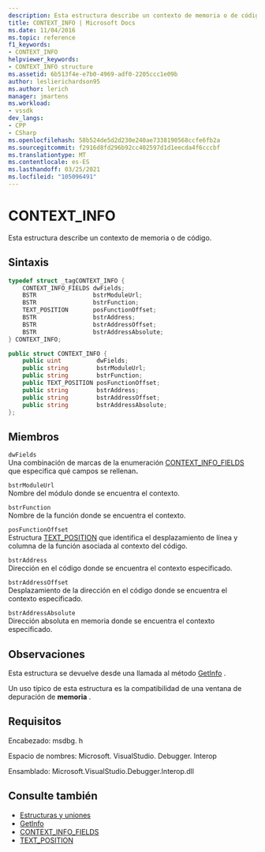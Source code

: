 ```yaml
---
description: Esta estructura describe un contexto de memoria o de código.
title: CONTEXT_INFO | Microsoft Docs
ms.date: 11/04/2016
ms.topic: reference
f1_keywords:
- CONTEXT_INFO
helpviewer_keywords:
- CONTEXT_INFO structure
ms.assetid: 6b513f4e-e7b0-4969-adf0-2205ccc1e09b
author: leslierichardson95
ms.author: lerich
manager: jmartens
ms.workload:
- vssdk
dev_langs:
- CPP
- CSharp
ms.openlocfilehash: 58b524de5d2d230e240ae7338190568ccfe6fb2a
ms.sourcegitcommit: f2916d8fd296b92cc402597d1d1eecda4f6cccbf
ms.translationtype: MT
ms.contentlocale: es-ES
ms.lasthandoff: 03/25/2021
ms.locfileid: "105096491"
---
```

# <a name="context_info"></a>CONTEXT_INFO
Esta estructura describe un contexto de memoria o de código.

## <a name="syntax"></a>Sintaxis

```cpp
typedef struct _tagCONTEXT_INFO {
    CONTEXT_INFO_FIELDS dwFields;
    BSTR                bstrModuleUrl;
    BSTR                bstrFunction;
    TEXT_POSITION       posFunctionOffset;
    BSTR                bstrAddress;
    BSTR                bstrAddressOffset;
    BSTR                bstrAddressAbsolute;
} CONTEXT_INFO;
```

```csharp
public struct CONTEXT_INFO {
    public uint          dwFields;
    public string        bstrModuleUrl;
    public string        bstrFunction;
    public TEXT_POSITION posFunctionOffset;
    public string        bstrAddress;
    public string        bstrAddressOffset;
    public string        bstrAddressAbsolute;
};
```

## <a name="members"></a>Miembros
`dwFields`\
Una combinación de marcas de la enumeración [CONTEXT_INFO_FIELDS](../../../extensibility/debugger/reference/context-info-fields.md) que especifica qué campos se rellenan<strong>.</strong>

`bstrModuleUrl`\
Nombre del módulo donde se encuentra el contexto.

`bstrFunction`\
Nombre de la función donde se encuentra el contexto.

`posFunctionOffset`\
Estructura [TEXT_POSITION](../../../extensibility/debugger/reference/text-position.md) que identifica el desplazamiento de línea y columna de la función asociada al contexto del código.

`bstrAddress`\
Dirección en el código donde se encuentra el contexto especificado.

`bstrAddressOffset`\
Desplazamiento de la dirección en el código donde se encuentra el contexto especificado.

`bstrAddressAbsolute`\
Dirección absoluta en memoria donde se encuentra el contexto especificado.

## <a name="remarks"></a>Observaciones
Esta estructura se devuelve desde una llamada al método [GetInfo](../../../extensibility/debugger/reference/idebugmemorycontext2-getinfo.md) .

Un uso típico de esta estructura es la compatibilidad de una ventana de depuración de **memoria** .

## <a name="requirements"></a>Requisitos
Encabezado: msdbg. h

Espacio de nombres: Microsoft. VisualStudio. Debugger. Interop

Ensamblado: Microsoft.VisualStudio.Debugger.Interop.dll

## <a name="see-also"></a>Consulte también
- [Estructuras y uniones](../../../extensibility/debugger/reference/structures-and-unions.md)
- [GetInfo](../../../extensibility/debugger/reference/idebugmemorycontext2-getinfo.md)
- [CONTEXT_INFO_FIELDS](../../../extensibility/debugger/reference/context-info-fields.md)
- [TEXT_POSITION](../../../extensibility/debugger/reference/text-position.md)
